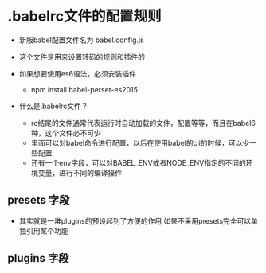 # .babelrc文件的配置规则

* 新版babel配置文件名为 babel.config.js

* 这个文件是用来设置转码的规则和插件的

* 如果想要使用es6语法，必须安装插件
    - npm install babel-perset-es2015

* 什么是.babelrc文件？
    - rc结尾的文件通常代表运行时自动加载的文件，配置等等，而且在babel6种，这个文件必不可少
    - 里面可以对babel命令进行配置，以后在使用babel的cli的时候，可以少一些配置
    - 还有一个env字段，可以对BABEL_ENV或者NODE_ENV指定的不同的环境变量，进行不同的编译操作

## presets 字段

* 其实就是一堆plugins的预设起到了方便的作用 如果不采用presets完全可以单独引用某个功能


## plugins 字段

